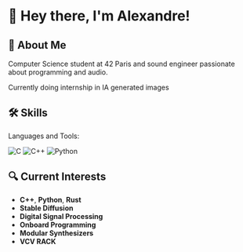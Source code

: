 # 👋 Hey there, I'm Alexandre!

## 🚀 About Me
Computer Science student at 42 Paris and sound engineer passionate about programming and audio.

Currently doing internship in IA generated images 

## 🛠️ Skills
Languages and Tools:

![C](https://img.shields.io/badge/-C-333333?style=flat&logo=c)
![C++](https://img.shields.io/badge/-C++-333333?style=flat&logo=c%2B%2B)
![Python](https://img.shields.io/badge/-Python-333333?style=flat&logo=python)

## 🔍 Current Interests
- **C++**, **Python**, **Rust**
- **Stable Diffusion**
- **Digital Signal Processing**
- **Onboard Programming**
- **Modular Synthesizers**
- **VCV RACK**
